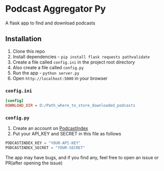 # Podcast Aggregator Py

A flask app to find and download podcasts

## Installation

1. Clone this repo
2. Install dependencies - `pip install flask requests pathvalidate`
3. Create a file called `config.ini` in the project root directory
4. Also create a file called `config.py`
5. Run the app - `python server.py`
6. Open `http://localhost:5000` in your browser

### `config.ini`

```ini
[config]
DOWNLOAD_DIR = D:/Path_where_to_store_downloaded_podcasts
```
### `config.py`

1. Create an account on [PodcastIndex](https://api.podcastindex.org/)
2. Put your API_KEY and SECRET in this file as follows
```py
PODCASTINDEX_KEY = "YOUR-API-KEY"
PODCASTINDEX_SECRET = "YOUR-SECRET"
```

The app may have bugs, and if you find any, feel free to open an issue or PR(after opening the issue)
